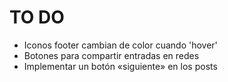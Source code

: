 # TO DO

- Iconos footer cambian de color cuando 'hover'
- Botones para compartir entradas en redes
- Implementar un botón «siguiente» en los posts
